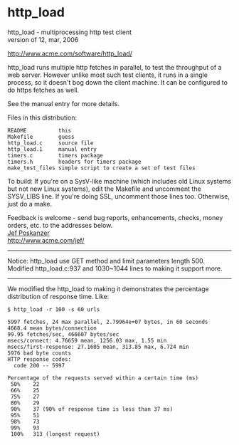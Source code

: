 # http_load

http_load - multiprocessing http test client  
version of 12, mar, 2006

http://www.acme.com/software/http_load/

http_load runs multiple http fetches in parallel, to test the
throughput of a web server.  However unlike most such test clients,
it runs in a single process, so it doesn't bog down the client
machine.  It can be configured to do https fetches as well.

See the manual entry for more details.

Files in this distribution:

    README          this
    Makefile        guess
    http_load.c     source file
    http_load.1     manual entry
    timers.c        timers package
    timers.h        headers for timers package
    make_test_files simple script to create a set of test files

To build: If you're on a SysV-like machine (which includes old Linux systems
but not new Linux systems), edit the Makefile and uncomment the SYSV_LIBS
line.  If you're doing SSL, uncomment those lines too.  Otherwise, just do
a make.

Feedback is welcome - send bug reports, enhancements, checks, money
orders, etc. to the addresses below.  
[Jef Poskanzer](jef@mail.acme.com)   
<http://www.acme.com/jef/>

***
Notice: http_load use GET method and limit parameters length 500.
Modified http_load.c:937 and 1030~1044 lines to making it support more.

***
We modified the http_load to making it demonstrates the percentage distribution of response time. Like:

    $ http_load -r 100 -s 60 urls

    5997 fetches, 24 max parallel, 2.79964e+07 bytes, in 60 seconds
    4668.4 mean bytes/connection
    99.95 fetches/sec, 466607 bytes/sec
    msecs/connect: 4.76659 mean, 1256.03 max, 1.55 min
    msecs/first-response: 27.1605 mean, 313.85 max, 6.724 min
    5976 bad byte counts
    HTTP response codes:
      code 200 -- 5997

    Percentage of the requests served within a certain time (ms)
     50%    22
     66%    25
     75%    27
     80%    29 
     90%    37 (90% of response time is less than 37 ms)
     95%    51
     98%    73
     99%    93
     100%   313 (longest request)

